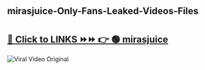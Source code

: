 
 ## mirasjuice-Only-Fans-Leaked-Videos-Files

# <h2><a href="https://mediaupload.pro?mirasjuice">🔗 Click to LINKS ⏩⏩ 👉 🟢 mirasjuice </a></h2>

<a href="https://mediaupload.pro?mirasjuice" rel="nofollow" data-target="animated-image.originalLink"><img src="https://i.ibb.co.com/xMMVF88/686577567.gif" alt="Viral Video Original" style="max-width: 100%; display: inline-block;" data-target="animated-image.originalImage"></a>